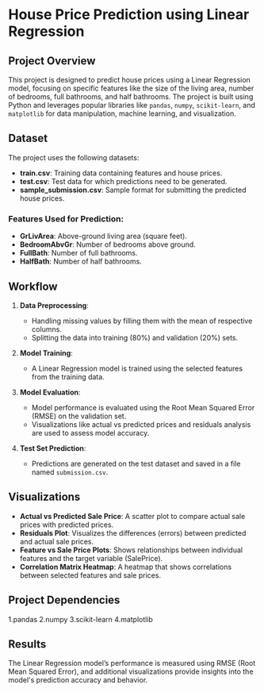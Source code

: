# House Price Prediction using Linear Regression

## Project Overview

This project is designed to predict house prices using a Linear Regression model, focusing on specific features like the size of the living area, number of bedrooms, full bathrooms, and half bathrooms. The project is built using Python and leverages popular libraries like `pandas`, `numpy`, `scikit-learn`, and `matplotlib` for data manipulation, machine learning, and visualization.

## Dataset

The project uses the following datasets:
- **train.csv**: Training data containing features and house prices.
- **test.csv**: Test data for which predictions need to be generated.
- **sample_submission.csv**: Sample format for submitting the predicted house prices.

### Features Used for Prediction:
- **GrLivArea**: Above-ground living area (square feet).
- **BedroomAbvGr**: Number of bedrooms above ground.
- **FullBath**: Number of full bathrooms.
- **HalfBath**: Number of half bathrooms.

## Workflow

1. **Data Preprocessing**:
   - Handling missing values by filling them with the mean of respective columns.
   - Splitting the data into training (80%) and validation (20%) sets.

2. **Model Training**:
   - A Linear Regression model is trained using the selected features from the training data.

3. **Model Evaluation**:
   - Model performance is evaluated using the Root Mean Squared Error (RMSE) on the validation set.
   - Visualizations like actual vs predicted prices and residuals analysis are used to assess model accuracy.

4. **Test Set Prediction**:
   - Predictions are generated on the test dataset and saved in a file named `submission.csv`.

## Visualizations

- **Actual vs Predicted Sale Price**: A scatter plot to compare actual sale prices with predicted prices.
- **Residuals Plot**: Visualizes the differences (errors) between predicted and actual sale prices.
- **Feature vs Sale Price Plots**: Shows relationships between individual features and the target variable (SalePrice).
- **Correlation Matrix Heatmap**: A heatmap that shows correlations between selected features and sale prices.

## Project Dependencies
1.pandas
2.numpy
3.scikit-learn
4.matplotlib

## Results
The Linear Regression model’s performance is measured using RMSE (Root Mean Squared Error), and additional visualizations provide insights into the model's prediction accuracy and behavior.


